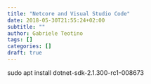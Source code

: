 ```yaml
---
title: "Netcore and Visual Studio Code"
date: 2018-05-30T21:55:24+02:00
subtitle: ""
author: Gabriele Teotino
tags: []
categories: []
draft: true
---
```


sudo apt install dotnet-sdk-2.1.300-rc1-008673 
